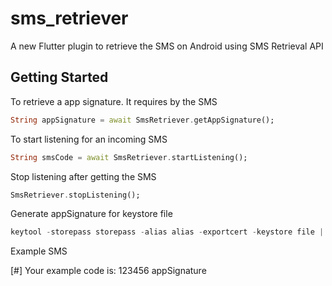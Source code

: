 # sms_retriever

A new Flutter plugin to retrieve the SMS on Android using SMS Retrieval API

## Getting Started

To retrieve a app signature. It requires by the SMS
```dart
String appSignature = await SmsRetriever.getAppSignature();
```
To start listening for an incoming SMS
```dart
String smsCode = await SmsRetriever.startListening();
```
Stop listening after getting the SMS
```dart
SmsRetriever.stopListening();
```

Generate appSignature for keystore file
````dart in html
keytool -storepass storepass -alias alias -exportcert -keystore file | xxd -p | tr -d "[:space:]" | xxd -r -p | base64 | cut -c1-11

````

Example SMS

[#] Your example code is:
123456
appSignature